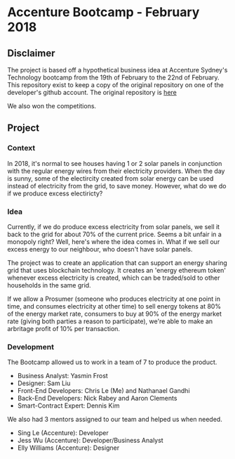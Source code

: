 # Accenture Bootcamp - February 2018 

## Disclaimer

The project is based off a hypothetical business idea at Accenture Sydney's Technology bootcamp from the 19th of February to the 22nd of February. This repository exist to keep a copy of the original repository on one of the developer's github account. The original repository is [here](https://github.com/firew0rks/smart-meter-client)

We also won the competitions.

## Project

### Context

In 2018, it's normal to see houses having 1 or 2 solar panels in conjunction with the regular energy wires from their electricity providers. When the day is sunny, some of the electircity created from solar energy can be used instead of electricity from the grid, to save money. However, what do we do if we produce excess electiricty? 

### Idea

Currently, if we do produce excess electricity from solar panels, we sell it back to the grid for about 70% of the current price. Seems a bit unfair in a monopoly right? Well, here's where the idea comes in. What if we sell our excess energy to our neighbour, who doesn't have solar panels. 

The project was to create an application that can support an energy sharing grid that uses blockchain technology. It creates an 'energy ethereum token' whenever excess electricity is created, which can be traded/sold to other households in the same grid. 

If we allow a Prosumer (someone who produces electricity at one point in time, and consumes electricity at other time) to sell energy tokens at 80% of the energy market rate, consumers to buy at 90% of the energy market rate (giving both parties a reason to participate), we're able to make an arbritage profit of 10% per transaction. 

### Development

The Bootcamp allowed us to work in a team of 7 to produce the product. 

* Business Analyst: Yasmin Frost
* Designer: Sam Liu
* Front-End Developers: Chris Le (Me) and Nathanael Gandhi
* Back-End Developers: Nick Rabey and Aaron Clements
* Smart-Contract Expert: Dennis Kim

We also had 3 mentors assigned to our team and helped us when needed.

* Sing Le (Accenture): Developer
* Jess Wu (Accenture): Developer/Business Analyst
* Elly Williams (Accenture): Designer

